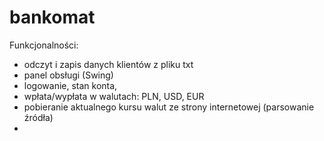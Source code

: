 # bankomat

Funkcjonalności:
- odczyt i zapis danych klientów z pliku txt
- panel obsługi (Swing)
- logowanie, stan konta, 
- wpłata/wypłata w walutach: PLN, USD, EUR
- pobieranie aktualnego kursu walut ze strony internetowej (parsowanie źródła)
- 
